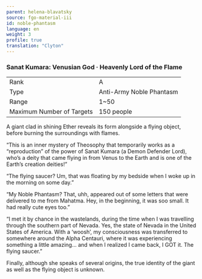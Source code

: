 ```yaml
---
parent: helena-blavatsky
source: fgo-material-iii
id: noble-phantasm
language: en
weight: 3
profile: true
translation: "Clyton"
---
```


### Sanat Kumara: Venusian God · Heavenly Lord of the Flame

<table>
  <tr><td>Rank</td><td>A</td></tr>
  <tr><td>Type</td><td>Anti-Army Noble Phantasm</td></tr>
  <tr><td>Range</td><td>1~50</td></tr>
  <tr><td>Maximum Number of Targets</td><td>150 people</td></tr>
</table>

A giant clad in shining Ether reveals its form alongside a flying object, before burning the surroundings with flames.

“This is an inner mystery of Theosophy that temporarily works as a “reproduction” of the power of Sanat Kumara (a Demon Defender Lord), who’s a deity that came flying in from Venus to the Earth and is one of the Earth’s creation deities!”

“The flying saucer? Um, that was floating by my bedside when I woke up in the morning on some day.”

“My Noble Phantasm? That, uhh, appeared out of some letters that were delivered to me from Mahatma. Hey, in the beginning, it was soo small. It had really cute eyes too.”

“I met it by chance in the wastelands, during the time when I was travelling through the southern part of Nevada. Yes, the state of Nevada in the United States of America. With a ‘woosh’, my consciousness was transferred to somewhere around the Alpha Centauri, where it was experiencing something a little amazing… and when I realized I came back, I GOT it. The flying saucer.”

Finally, although she speaks of several origins, the true identity of the giant as well as the flying object is unknown.
